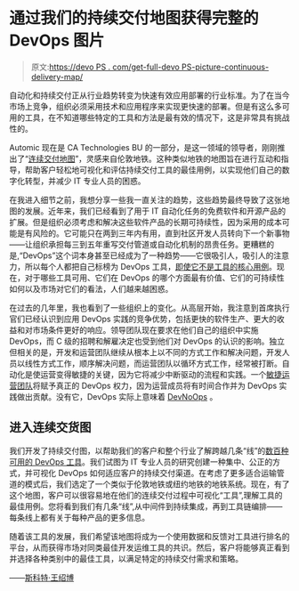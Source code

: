 # 通过我们的持续交付地图获得完整的 DevOps 图片

> 原文:[https://devo PS . com/get-full-devo PS-picture-continuous-delivery-map/](https://devops.com/get-full-devops-picture-continuous-delivery-map/)

自动化和持续交付正从行业趋势转变为快速有效应用部署的行业标准。为了在当今市场上竞争，组织必须采用技术和应用程序来实现更快速的部署。但是有这么多可用的工具，在不知道哪些特定的工具和方法是最有效的情况下，这是非常具有挑战性的。

Automic 现在是 CA Technologies BU 的一部分，是这一领域的领导者，刚刚推出了“[连续交付地图](https://automic.com/continuous-delivery-tools)”，灵感来自伦敦地铁。这种类似地铁的地图旨在进行互动和指导，帮助客户轻松地可视化和评估持续交付工具的最佳用例，以实现他们自己的数字化转型，并减少 IT 专业人员的困惑。

在我进入细节之前，我想分享一些我一直关注的趋势，这些趋势最终导致了这张地图的发展。近年来，我们已经看到了用于 IT 自动化任务的免费软件和开源产品的扩展。但是组织必须考虑和解决这些软件产品的长期可持续性，因为采用的成本可能是有风险的。它可能只在两到三年内有用，直到社区开发人员转向下一个新事物——让组织承担每三到五年重写交付管道或自动化机制的昂贵任务。更糟糕的是,“DevOps”这个词本身甚至已经成为了一种趋势——它很吸引人，吸引人的注意力，所以每个人都把自己标榜为 DevOps 工具，[即使它不是工具的核心用例](https://automic.com/blog/using-right-tool-job-ara)。现在，对于哪些工具可用、它们在 DevOps 的哪个方面最有价值、它们的可持续性如何以及市场对它们的看法，人们越来越困惑。

在过去的几年里，我也看到了一些组织上的变化。从高层开始，我注意到首席执行官们已经认识到应用 DevOps 实践的竞争优势，包括更快的软件生产、更大的收益和对市场条件更好的响应。领导团队现在要求在他们自己的组织中实施 DevOps，而 C 级的招聘和解雇决定也受到他们对 DevOps 的认识的影响。独立但相关的是，开发和运营团队继续从根本上以不同的方式工作和解决问题，开发人员以线性方式工作，顺序解决问题，而运营团队以循环方式工作，经常被打断。自动化是使运营变得敏捷的关键，因为它将减少中断驱动的流程和实践。一个[敏捷运营团队](https://offers.automic.com/agile-ops-webcast-cd-series-reg)将赋予真正的 DevOps 权力，因为运营成员将有时间合作并为 DevOps 实践做出贡献。没有它，DevOps 实际上意味着 [DevNoOps](https://automic.com/blog/will-2017-be-year-devops-noops-ara) 。

## 进入连续交货图

我们开发了持续交付图，以帮助我们的客户和整个行业了解跨越几条“线”的[数百种可用的 DevOps 工具](https://offers.automic.com/how-many-devops-development-tools-and-tool-chains-are-you-using-webcast-reg)。我们试图为 IT 专业人员的研究创建一种集中、公正的方式，并可视化 DevOps 如何适应客户的持续交付渠道。在考虑了更多适合运输管道的模式后，我们选定了一个类似于伦敦地铁或纽约地铁的地铁系统。现在，有了这个地图，客户可以很容易地在他们的连续交付过程中可视化“工具”,理解工具的最佳用例。您将看到我们有几条“线”,从中间件到持续集成，再到工具链编排——每条线上都有关于每种产品的更多信息。

随着该工具的发展，我们希望该地图将成为一个使用数据和反馈对工具进行排名的平台，从而获得市场对同类最佳开发运维工具的共识。然后，客户将能够真正看到并选择各种类别中的最佳工具，以满足特定的持续交付需求和策略。

——[斯科特·王绍博](https://devops.com/author/scott-willson/)